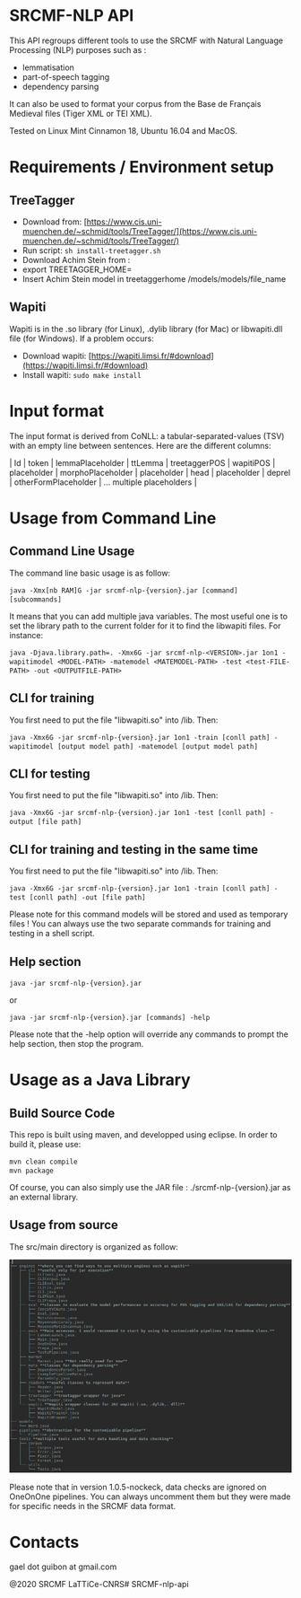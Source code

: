 SRCMF-NLP API
===============

This API regroups different tools to use the SRCMF with Natural Language Processing (NLP) purposes such as :
- lemmatisation
- part-of-speech tagging
- dependency parsing

It can also be used to format your corpus from the Base de Français Medieval files (Tiger XML or TEI XML).

Tested on Linux Mint Cinnamon 18, Ubuntu 16.04 and MacOS.

# Requirements / Environment setup

## TreeTagger
- Download from: [https://www.cis.uni-muenchen.de/~schmid/tools/TreeTagger/](https://www.cis.uni-muenchen.de/~schmid/tools/TreeTagger/)
- Run script: `sh install-treetagger.sh`
- Download Achim Stein from : 
- export TREETAGGER_HOME=<path-to-treetagger>
- Insert Achim Stein model in treetaggerhome /models/models/file_name

## Wapiti

Wapiti is in the .so library (for Linux), .dylib library (for Mac) or libwapiti.dll file (for Windows).
If a problem occurs: 
- Download wapiti: [https://wapiti.limsi.fr/#download](https://wapiti.limsi.fr/#download)
- Install wapiti: `sudo make install`


# Input format

The input format is derived from CoNLL: a tabular-separated-values (TSV) with an empty line between sentences. Here are the different columns:


| Id | token | lemmaPlaceholder | ttLemma | treetaggerPOS | wapitiPOS | placeholder | morphoPlaceholder | placeholder | head | placeholder | deprel | otherFormPlaceholder | … multiple placeholders |


# Usage from Command Line

## Command Line Usage

The command line basic usage is as follow:

```
java -Xmx[nb RAM]G -jar srcmf-nlp-{version}.jar [command] [subcommands] 
```
It means that you can add multiple java variables. The most useful one is to set the library path to the current folder for it to find the libwapiti files. For instance: 

```
java -Djava.library.path=. -Xmx6G -jar srcmf-nlp-<VERSION>.jar 1on1 -wapitimodel <MODEL-PATH> -matemodel <MATEMODEL-PATH> -test <test-FILE-PATH> -out <OUTPUTFILE-PATH>
```

## CLI for training

You first need to put the file "libwapiti.so" into /lib.
Then:

```
java -Xmx6G -jar srcmf-nlp-{version}.jar 1on1 -train [conll path] -wapitimodel [output model path] -matemodel [output model path]
```

## CLI for testing

You first need to put the file "libwapiti.so" into /lib.
Then:

```
java -Xmx6G -jar srcmf-nlp-{version}.jar 1on1 -test [conll path] -output [file path]
```

## CLI for training and testing in the same time

You first need to put the file "libwapiti.so" into /lib.
Then:

```
java -Xmx6G -jar srcmf-nlp-{version}.jar 1on1 -train [conll path] -test [conll path] -out [file path]
```
Please note for this command models will be stored and used as temporary files ! You can always use the two separate commands for training and testing in a shell script.


## Help section
```
java -jar srcmf-nlp-{version}.jar
```
or
```
java -jar srcmf-nlp-{version}.jar [commands] -help
```

Please note that the -help option will override any commands to prompt the help section, then stop the program.

# Usage as a Java Library

## Build Source Code

This repo is built using maven, and developped using eclipse. In order to build it, please use:

```
mvn clean compile
mvn package
```

Of course, you can also simply use the JAR file : ./srcmf-nlp-{version}.jar as an external library.

## Usage from source

The src/main directory is organized as follow:

![alt text](https://github.com/gguibon/SRCMF-nlp-api/raw/master/srcmfnlp-api-tree.png "Code organization")

Please note that in version 1.0.5-nockeck, data checks are ignored on OneOnOne pipelines. You can always uncomment them but they were made for specific needs in the SRCMF data format.

# Contacts

gael dot guibon at gmail.com

@2020 SRCMF LaTTiCe-CNRS# SRCMF-nlp-api
